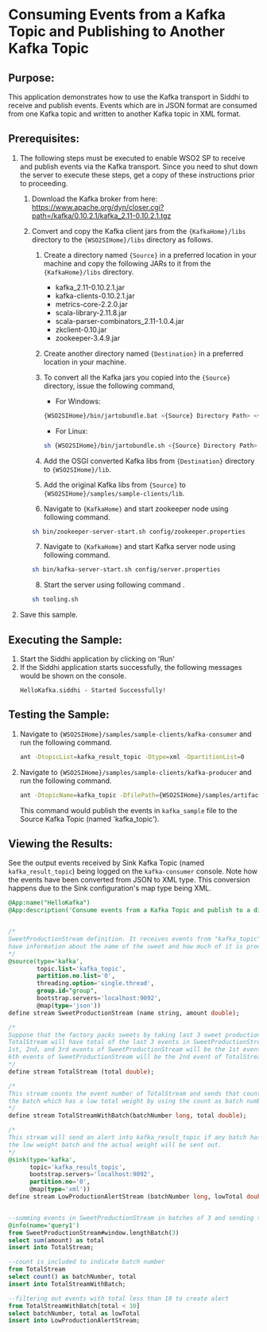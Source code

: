 # Consuming Events from a Kafka Topic and Publishing to Another Kafka Topic

## Purpose:
This application demonstrates how to use the Kafka transport in Siddhi to receive and publish events. Events which are in JSON format are consumed from one Kafka topic and written to another Kafka topic in XML format.

## Prerequisites:
1. The following steps must be executed to enable WSO2 SP to receive and publish events via the Kafka transport. Since you need to shut down the server to execute these steps, get a copy of these instructions prior to proceeding.
    1. Download the Kafka broker from here: https://www.apache.org/dyn/closer.cgi?path=/kafka/0.10.2.1/kafka_2.11-0.10.2.1.tgz
   
    2. Convert and copy the Kafka client jars from the `{KafkaHome}/libs` directory to the `{WSO2SIHome}/libs` directory as follows.
        1. Create a directory named `{Source}` in a preferred location in your machine and copy the following JARs to it from the `{KafkaHome}/libs` directory.
            * kafka_2.11-0.10.2.1.jar
            * kafka-clients-0.10.2.1.jar
            * metrics-core-2.2.0.jar
            * scala-library-2.11.8.jar
            * scala-parser-combinators_2.11-1.0.4.jar
            * zkclient-0.10.jar
            * zookeeper-3.4.9.jar
            
        2. Create another directory named `{Destination}` in a preferred location in your machine.
        3. To convert all the Kafka jars you copied into the `{Source}` directory, issue the following command,
            * For Windows:
            ```bash
            {WSO2SIHome}/bin/jartobundle.bat <{Source} Directory Path> <{Destination} Directory Path>
            ```
            * For Linux:
            ```bash
            sh {WSO2SIHome}/bin/jartobundle.sh <{Source} Directory Path> <{Destination} Directory Path>
            ```
        4. Add the OSGI converted Kafka libs from `{Destination}` directory to `{WSO2SIHome}/lib`.
        5. Add the original Kafka libs from `{Source}` to `{WSO2SIHome}/samples/sample-clients/lib`.
        6. Navigate to `{KafkaHome}` and start zookeeper node using following command.
        ```bash
        sh bin/zookeeper-server-start.sh config/zookeeper.properties
        ```
        7. Navigate to `{KafkaHome}` and start Kafka server node using following command.
        ```bash
        sh bin/kafka-server-start.sh config/server.properties
        ```
        8. Start the server using following command .
        ```bash
        sh tooling.sh
        ```
2. Save this sample.

## Executing the Sample:
1. Start the Siddhi application by clicking on 'Run'
2. If the Siddhi application starts successfully, the following messages would be shown on the console.
    ```
    HelloKafka.siddhi - Started Successfully!
    ```

## Testing the Sample:
1. Navigate to `{WSO2SIHome}/samples/sample-clients/kafka-consumer` and run the following command.
    ```bash
    ant -DtopicList=kafka_result_topic -Dtype=xml -DpartitionList=0
    ```
2. Navigate to `{WSO2SIHome}/samples/sample-clients/kafka-producer` and run the following command.
    ```bash
    ant -DtopicName=kafka_topic -DfilePath={WSO2SIHome}/samples/artifacts/HelloKafka/kafka_sample.txt
    ```
    This command would publish the events in `kafka_sample` file to the Source Kafka Topic (named 'kafka_topic').

## Viewing the Results:
See the output events received by Sink Kafka Topic (named `kafka_result_topic`) being logged on the `kafka-consumer` console. Note how the events have been converted from JSON to XML type. This conversion happens due to the Sink configuration's map type being XML.


```sql
@App:name("HelloKafka")
@App:description('Consume events from a Kafka Topic and publish to a different Kafka Topic')


/*
SweetProductionStream definition. It receives events from "kafka_topic" in json format. Events in this stream will
have information about the name of the sweet and how much of it is produced.
*/
@source(type='kafka',
        topic.list='kafka_topic',
        partition.no.list='0',
        threading.option='single.thread',
        group.id="group",
        bootstrap.servers='localhost:9092',
        @map(type='json'))
define stream SweetProductionStream (name string, amount double);

/*
Suppose that the factory packs sweets by taking last 3 sweet productions disregarding their individual amount.
TotalStream will have total of the last 3 events in SweetProductionStream. This is calcuklated as follows; the sum of
1st, 2nd, and 3rd events of SweetProductionStream will be the 1st event of TotalStream and the sum of 4th, 5th, and
6th events of SweetProductionStream will be the 2nd event of TotalStream
*/
define stream TotalStream (total double);

/*
This stream counts the event number of TotalStream and sends that count along with total. This will help us find out
the batch which has a low total weight by using the count as batch number as we will see in the LowProductionAlertStream
*/
define stream TotalStreamWithBatch(batchNumber long, total double);

/*
This stream will send an alert into kafka_result_topic if any batch has a total weight less than 10. Batch number of
the low weight batch and the actual weight will be sent out.
*/
@sink(type='kafka',
      topic='kafka_result_topic',
      bootstrap.servers='localhost:9092',
      partition.no='0',
      @map(type='xml'))
define stream LowProductionAlertStream (batchNumber long, lowTotal double);


--summing events in SweetProductionStream in batches of 3 and sending to TotalStream
@info(name='query1')
from SweetProductionStream#window.lengthBatch(3)
select sum(amount) as total
insert into TotalStream;

--count is included to indicate batch number
from TotalStream
select count() as batchNumber, total
insert into TotalStreamWithBatch;

--filtering out events with total less than 10 to create alert
from TotalStreamWithBatch[total < 10]
select batchNumber, total as lowTotal
insert into LowProductionAlertStream;
```